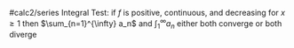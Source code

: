 #calc2/series
Integral Test:
if $f$ is positive, continuous, and decreasing for $x \geq 1$ then
$\sum_{n=1}^{\infty} a_n$
and
$\int_1^\infty a_n$
either both converge or both diverge